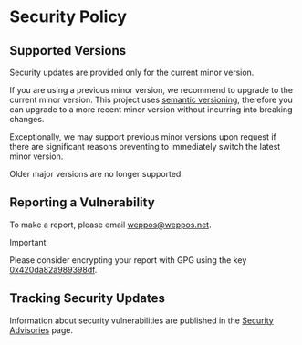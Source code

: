 # Security Policy

## Supported Versions

Security updates are provided only for the current minor version.

If you are using a previous minor version, we recommend to upgrade to the current minor version. This project uses [semantic versioning](https://semver.org/), therefore you can upgrade to a more recent minor version without incurring into breaking changes.

Exceptionally, we may support previous minor versions upon request if there are significant reasons preventing to immediately switch the latest minor version.

Older major versions are no longer supported.


## Reporting a Vulnerability

To make a report, please email weppos@weppos.net.

> [!IMPORTANT]  
> Please consider encrypting your report with GPG using the key [0x420da82a989398df](https://keyserver.ubuntu.com/pks/lookup?op=get&search=0x420da82a989398df).


## Tracking Security Updates

Information about security vulnerabilities are published in the [Security Advisories](https://github.com/weppos/whois/security/advisories) page.
